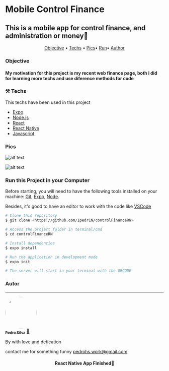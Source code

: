 # Mobile Control Finance

## This is a mobile app for control finance, and administration or money🚀

<p align="center">
 <a href="#objetivo">Objective</a> •
 <a href="#tecnologias">Techs</a> •
<a href="#autor">Pics</a>•
<a href="#autor">Run</a>•
<a href="#autor">Author</a>
</p>

### Objective

#### My motivation for this project is my recent web finance page, both i did for learning more techs and use diference methods for code

### ⚒️ Techs

This techs have been used in this project

- [Expo](https://expo.io/)
- [Node.js](https://nodejs.org/en/)
- [React](https://pt-br.reactjs.org/)
- [React Native](https://reactnative.dev/)
- [Javascript](https://developer.mozilla.org/en-US/docs/Web/JavaScript)

### Pics

![alt text](https://media.discordapp.net/attachments/980955002493341737/1014331682117132329/IMG_1613.png?width=324&height=701)

![alt text](https://media.discordapp.net/attachments/980955002493341737/1014331682616262757/IMG_1614.png?width=324&height=701)

### Run this Project in your Computer

Before starting, you will need to have the following tools installed on your machine:
[Git](https://git-scm.com), [Expo](https://expo.dev), [Node](https://nodejs.org/en/).

Besides, it's good to have an editor to work with the code like [VSCode](https://code.visualstudio.com/)

```bash
# Clone this repository
$ git clone <https://github.com/1pedr1N/controlFinanceRN>

# Access the project folder in terminal/cmd
$ cd controlFinanceRN

# Install dependencies
$ expo install

# Run the application in development mode
$ expo init

# The server will start in your terminal with the QRCODE
```

### Autor

---

<a href="https://linktr.ee/1pedr1n">
 <img style="border-radius: 50%;" src="https://media-exp1.licdn.com/dms/image/C4D03AQEZuNbb2s6gfg/profile-displayphoto-shrink_800_800/0/1633875190078?e=1667433600&v=beta&t=tNQQeLtzZihwfIBS3n5iz9ENC7PpBD_IVadV9vrUoCY" width="100px;" alt=""/>
 <br />
 <sub><b>Pedro Silva</b></sub></a> <a href="https://linktr.ee/1pedr1n" title="">🚀</a>

By with love and detication

contact me for something funny pedrohs.work@gmail.com

<h4 align="center"> 
 React Native App  Finished🚀
</h4>
